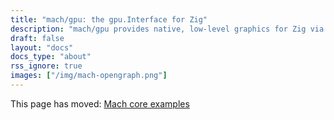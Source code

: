 ```yaml
---
title: "mach/gpu: the gpu.Interface for Zig"
description: "mach/gpu provides native, low-level graphics for Zig via WebGPU (DirectX 12, Metal, and Vulkan.) Get started in under 60s with these examples."
draft: false
layout: "docs"
docs_type: "about"
rss_ignore: true
images: ["/img/mach-opengraph.png"]
---
```


This page has moved: [Mach core examples](../core/examples)

<script>
location.href = '../core/examples';
</script>
